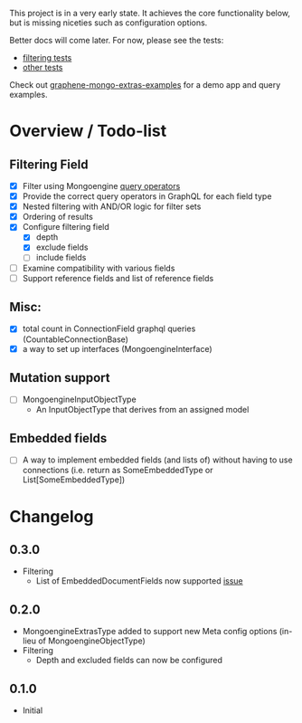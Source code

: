 This project is in a very early state. It achieves the core functionality below, but is missing niceties such as configuration options.

Better docs will come later. For now, please see the tests:
* [filtering tests](graphene_mongo_extras/filtering/tests)
* [other tests](graphene_mongo_extras/tests)

Check out [graphene-mongo-extras-examples](https://github.com/riverfr0zen/graphene-mongo-extras-examples) for a demo app and query examples.

# Overview / Todo-list

## Filtering Field
* [x] Filter using Mongoengine [query operators](http://docs.mongoengine.org/guide/querying.html#query-operators)
* [x] Provide the correct query operators in GraphQL for each field type
* [x] Nested filtering with AND/OR logic for filter sets
* [x] Ordering of results
* [x] Configure filtering field
    - [x] depth
    - [x] exclude fields
    - [ ] include fields
* [ ] Examine compatibility with various fields
* [ ] Support reference fields and list of reference fields

## Misc:
* [x] total count in ConnectionField graphql queries (CountableConnectionBase)
* [x] a way to set up interfaces (MongoengineInterface)

## Mutation support
* [ ] MongoengineInputObjectType
    - An InputObjectType that derives from an assigned model

## Embedded fields
* [ ] A way to implement embedded fields (and lists of) without having to use connections (i.e. return as SomeEmbeddedType or List[SomeEmbeddedType])

# Changelog

## 0.3.0
* Filtering 
    - List of EmbeddedDocumentFields now supported [issue](https://github.com/riverfr0zen/graphene-mongo-extras/issues/1)

## 0.2.0
* MongoengineExtrasType added to support new Meta config options (in-lieu of MongoengineObjectType) 
* Filtering
    - Depth and excluded fields can now be configured


## 0.1.0
* Initial
